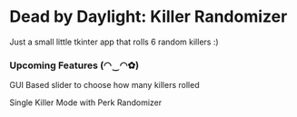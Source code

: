 # Dead by Daylight: Killer Randomizer
Just a small little tkinter app that rolls 6 random killers :)

### Upcoming Features (◠‿◠✿)

GUI Based slider to choose how many killers rolled

Single Killer Mode with Perk Randomizer